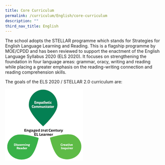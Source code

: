 ```yaml
---
title: Core Curriculum
permalink: /curriculum/English/core-curriculum
description: ""
third_nav_title: English
---
```

The school adopts the STELLAR programme which stands for Strategies for English Language Learning and Reading. This is a flagship programme by MOE/CPDD and has been reviewed to support the enactment of the English Language Syllabus 2020 (ELS 2020). It focuses on strengthening the foundation in four language areas: grammar, oracy, writing and reading while placing a greater emphasis on the reading-writing connection and reading comprehension skills.

The goals of the ELS 2020 / STELLAR 2.0 curriculum are:


<img src="/images/STELLAR.png" 
     style="width:50%">